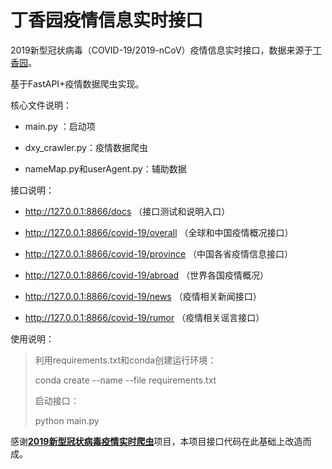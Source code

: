 # 丁香园疫情信息实时接口

2019新型冠状病毒（COVID-19/2019-nCoV）疫情信息实时接口，数据来源于[丁香园](https://3g.dxy.cn/newh5/view/pneumonia)。

基于FastAPI+疫情数据爬虫实现。

核心文件说明：

- main.py ：启动项

- dxy_crawler.py：疫情数据爬虫

- nameMap.py和userAgent.py：辅助数据

接口说明：

- http://127.0.0.1:8866/docs （接口测试和说明入口）

- http://127.0.0.1:8866/covid-19/overall  （全球和中国疫情概况接口）
- http://127.0.0.1:8866/covid-19/province （中国各省疫情信息接口）
- http://127.0.0.1:8866/covid-19/abroad （世界各国疫情概况）
- http://127.0.0.1:8866/covid-19/news （疫情相关新闻接口）
- http://127.0.0.1:8866/covid-19/rumor （疫情相关谣言接口）

使用说明：

> 利用requirements.txt和conda创建运行环境：
>
> conda create --name <env> --file requirements.txt
>
> 启动接口：
>
> python main.py

感谢[**2019新型冠状病毒疫情实时爬虫**](https://github.com/BlankerL/DXY-COVID-19-Crawler)项目，本项目接口代码在此基础上改造而成。

